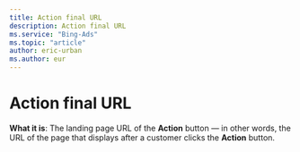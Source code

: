 ```yaml
---
title: Action final URL
description: Action final URL
ms.service: "Bing-Ads"
ms.topic: "article"
author: eric-urban
ms.author: eur
---
```


# Action final URL

**What it is**:     The landing page URL of the **Action** button — in other words, the URL of the page that displays after a customer clicks the **Action** button.


